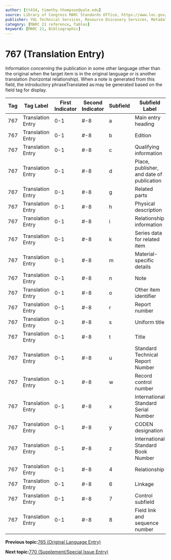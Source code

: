 ```yaml
---
author: [tt434, timothy.thompson@yale.edu]
source: Library of Congress MARC Standards Office, https://www.loc.gov/marc/bibliographic/bd767.html
publisher: YUL Technical Services, Resource Discovery Services, Metadata Services Unit
category: [MARC 21 reference, Tables]
keyword: [MARC 21, Bibliographic]
---
```


# 767 \(Translation Entry\)

Information concerning the publication in some other language other than the original when the target item is in the original language or is another translation \(horizontal relationship\). When a note is generated from this field, the introductory phraseTranslated as:may be generated based on the field tag for display.

|Tag|Tag Label|First Indicator|Second Indicator|Subfield|Subfield Label|Repeatable|
|---|---------|---------------|----------------|--------|--------------|----------|
|767|Translation Entry|0-1|\#-8|a|Main entry heading|F|
|767|Translation Entry|0-1|\#-8|b|Edition|F|
|767|Translation Entry|0-1|\#-8|c|Qualifying information|F|
|767|Translation Entry|0-1|\#-8|d|Place, publisher, and date of publication|F|
|767|Translation Entry|0-1|\#-8|g|Related parts|T|
|767|Translation Entry|0-1|\#-8|h|Physical description|F|
|767|Translation Entry|0-1|\#-8|i|Relationship information|T|
|767|Translation Entry|0-1|\#-8|k|Series data for related item|T|
|767|Translation Entry|0-1|\#-8|m|Material-specific details|F|
|767|Translation Entry|0-1|\#-8|n|Note|T|
|767|Translation Entry|0-1|\#-8|o|Other item identifier|T|
|767|Translation Entry|0-1|\#-8|r|Report number|T|
|767|Translation Entry|0-1|\#-8|s|Uniform title|F|
|767|Translation Entry|0-1|\#-8|t|Title|F|
|767|Translation Entry|0-1|\#-8|u|Standard Technical Report Number|F|
|767|Translation Entry|0-1|\#-8|w|Record control number|T|
|767|Translation Entry|0-1|\#-8|x|International Standard Serial Number|F|
|767|Translation Entry|0-1|\#-8|y|CODEN designation|F|
|767|Translation Entry|0-1|\#-8|z|International Standard Book Number|T|
|767|Translation Entry|0-1|\#-8|4|Relationship|T|
|767|Translation Entry|0-1|\#-8|6|Linkage|F|
|767|Translation Entry|0-1|\#-8|7|Control subfield|F|
|767|Translation Entry|0-1|\#-8|8|Field link and sequence number|T|

**Previous topic:**[765 \(Original Language Entry\)](../tables/765_bib_table.md)

**Next topic:**[770 \(Supplement/Special Issue Entry\)](../tables/770_bib_table.md)

